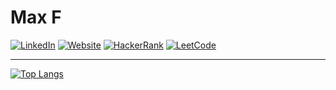 # **Max F**
[![LinkedIn](https://img.shields.io/badge/LinkedIn-0077B5?style=for-the-badge&logo=linkedin&logoColor=white)](https://www.linkedin.com/in/max--franklin)
[![Website](https://img.shields.io/badge/Website-40c060?style=for-the-badge&logo=HTML5&logoColor=white)](https://www.maxfdev.com/)
[![HackerRank](https://img.shields.io/badge/HackerRank-133337?style=for-the-badge&logo=HackerRank&logoColor=white)](https://www.hackerrank.com/Max__F?hr_r=1)
[![LeetCode](https://img.shields.io/badge/LeetCode-f48020?style=for-the-badge&logo=LeetCode&logoColor=white)](https://leetcode.com/Max__F/)

<!--
[![Your GitHub stats](https://github-readme-stats.vercel.app/api?username=MaxFdev)](https://github.com/MaxFdev/github-readme-stats) -->

---

[![Top Langs](https://github-readme-stats.vercel.app/api/top-langs/?username=MaxFdev)](https://github.com/MaxFdev/github-readme-stats&theme=dark)
